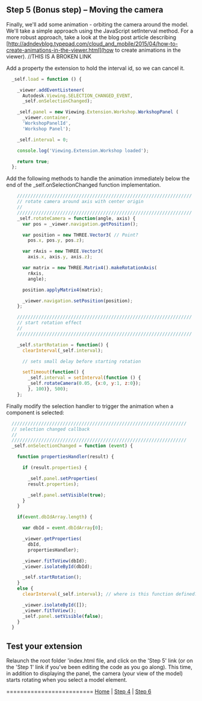 <a name="Step5"></a>
## Step 5 (Bonus step) – Moving the camera

Finally, we'll add some animation - orbiting the camera around the model.
We'll take a simple approach using the JavaScript setInterval method.
For a more robust approach, take a look at the blog post article describing
[http://adndevblog.typepad.com/cloud_and_mobile/2015/04/how-to-create-animations-in-the-viewer.html](how to create animations in the viewer). //THIS IS A BROKEN LINK

Add a property the extension to hold the interval id, so we can cancel it.

```js
  _self.load = function () {

    _viewer.addEventListener(
      Autodesk.Viewing.SELECTION_CHANGED_EVENT,
      _self.onSelectionChanged);

    _self.panel = new Viewing.Extension.Workshop.WorkshopPanel (
      _viewer.container,
      'WorkshopPanelId',
      'Workshop Panel');

    _self.interval = 0;

    console.log('Viewing.Extension.Workshop loaded');

    return true;
  };
```

Add the following methods to handle the animation immediately below the end of the _self.onSelectionChanged function implementation.

```js
    /////////////////////////////////////////////////////////////////
    // rotate camera around axis with center origin
    //
    /////////////////////////////////////////////////////////////////
    _self.rotateCamera = function(angle, axis) {
      var pos = _viewer.navigation.getPosition();

      var position = new THREE.Vector3( // Point?
        pos.x, pos.y, pos.z);

      var rAxis = new THREE.Vector3(
        axis.x, axis.y, axis.z);

      var matrix = new THREE.Matrix4().makeRotationAxis(
        rAxis,
        angle);

      position.applyMatrix4(matrix);

      _viewer.navigation.setPosition(position);
    };

    /////////////////////////////////////////////////////////////////
    // start rotation effect
    //
    /////////////////////////////////////////////////////////////////

    _self.startRotation = function() {
      clearInterval(_self.interval);

      // sets small delay before starting rotation

      setTimeout(function() {
        _self.interval = setInterval(function () {
        _self.rotateCamera(0.05, {x:0, y:1, z:0});
        }, 100)}, 500);
    };
```

Finally modify the selection handler to trigger the animation when a component is selected:

```js
  /////////////////////////////////////////////////////////////////
  // selection changed callback
  //
  /////////////////////////////////////////////////////////////////
  _self.onSelectionChanged = function (event) {

    function propertiesHandler(result) {

      if (result.properties) {

        _self.panel.setProperties(
        result.properties);

        _self.panel.setVisible(true);
      }
    }

    if(event.dbIdArray.length) {

      var dbId = event.dbIdArray[0];

      _viewer.getProperties(
        dbId,
        propertiesHandler);

      _viewer.fitToView(dbId);
      _viewer.isolateById(dbId);

      _self.startRotation();
    }
    else {
      clearInterval(_self.interval); // where is this function defined?

      _viewer.isolateById([]);
      _viewer.fitToView();
      _self.panel.setVisible(false);
    }
  }
```

## Test your extension

Relaunch the root folder 'index.html file, and click on the 'Step 5' link (or on the 'Step 1' link if you've been editing the code as you go along). This time, in addition to displaying the panel, the camera (your view of the model) starts rotating when you select a model element.



=========================
[Home](README.md) | [Step 4](step-4.md) | [Step 6](step-6.md)

